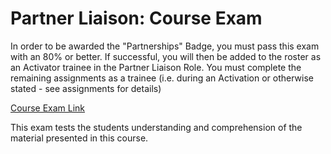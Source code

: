 # Partner Liaison: Course Exam

In order to be awarded the "Partnerships" Badge, you must pass this exam with an 80% or better. If successful, you will then be added to the roster as an Activator trainee in the Partner Liaison Role. You must complete the remaining assignments as a trainee \(i.e. during an Activation or otherwise stated - see assignments for details\)

[Course Exam Link](http://courses.hotosm.org/mod/quiz/view.php?id=105)

This exam tests the students understanding and comprehension of the material presented in this course.

